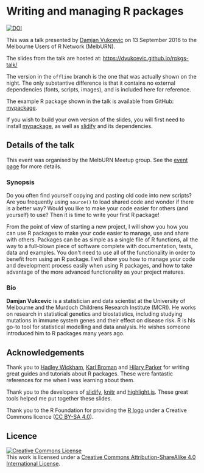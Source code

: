 # Writing and managing R packages

[![DOI](https://zenodo.org/badge/68067699.svg)](https://zenodo.org/badge/latestdoi/68067699)


This was a talk presented by [Damjan Vukcevic](http://damjan.vukcevic.net/) on
13 September 2016 to the Melbourne Users of R Network (MelbURN).

The slides from the talk are hosted at:
<https://dvukcevic.github.io/rpkgs-talk/>

The version in the `offline` branch is the one that was actually shown on the
night.  The only substantive difference is that it contains no external
dependencies (fonts, scripts, images), and is included here for reference.

The example R package shown in the talk is available from GitHub:
[mypackage][mypackage].

If you wish to build your own version of the slides, you will first need to
install [mypackage][mypackage], as well as [slidify][slidify] and its
dependencies.

[mypackage]: https://github.com/dvukcevic/mypackage
[slidify]: https://github.com/ramnathv/slidify


## Details of the talk

This event was organised by the MelbURN Meetup group.  See the [event
page][meetup] for more details.

[meetup]: https://www.meetup.com/en-AU/MelbURN-Melbourne-Users-of-R-Network/events/232814895/

### Synopsis

Do you often find yourself copying and pasting old code into new scripts? Are
you frequently using `source()` to load shared code and wonder if there is
a better way? Would you like to make your code easier for others (and yourself)
to use? Then it is time to write your first R package!

From the point of view of starting a new project, I will show you how you can
use R packages to make your code easier to manage, use and share with others.
Packages can be as simple as a single file of R functions, all the way to
a full-blown piece of software complete with documentation, tests, data and
examples. You don't need to use all of the functionality in order to benefit
from using an R package. I will show you how to manage your code and
development process easily when using R packages, and how to take advantage of
the more advanced functionality as your project matures. 

### Bio

**Damjan Vukcevic** is a statistician and data scientist at the University of
Melbourne and the Murdoch Childrens Research Institute (MCRI). He works on
research in statistical genetics and biostatistics, including studying
mutations in immune system genes and their effect on disease risk. R is his
go-to tool for statistical modelling and data analysis. He wishes someone
introduced him to R packages many years ago.


## Acknowledgements

Thank you to [Hadley Wickham](http://hadley.nz/), [Karl
Broman](http://kbroman.org/) and [Hilary Parker](https://hilaryparker.com/) for
writing great guides and tutorials about R packages.  These were fantastic
references for me when I was learning about them.

Thank you to the developers of [slidify](http://slidify.org/),
[knitr](http://yihui.name/knitr/) and [highlight.js](https://highlightjs.org/).
These great tools helped me put together these slides.

Thank you to the R Foundation for providing the [R
logo](https://www.r-project.org/logo/) under a Creative Commons licence ([CC
BY-SA 4.0](https://creativecommons.org/licenses/by-sa/4.0/)).


## Licence

[![Creative Commons License][cc-img]][cc]  
This work is licensed under a [Creative Commons Attribution-ShareAlike 4.0
International License][cc].

[cc]: http://creativecommons.org/licenses/by-sa/4.0/
[cc-img]: https://i.creativecommons.org/l/by-sa/4.0/88x31.png
